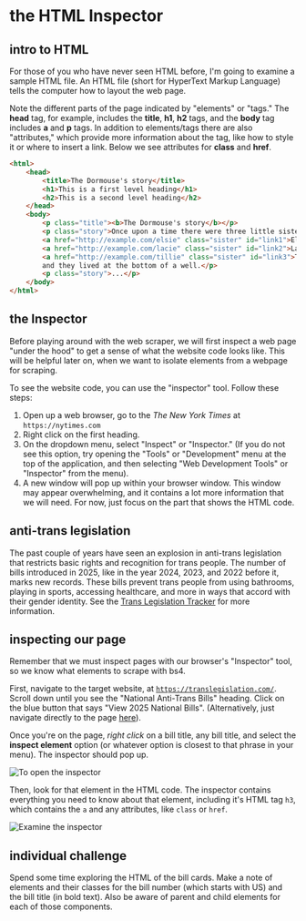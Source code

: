 # the HTML Inspector

## intro to HTML
For those of you who have never seen HTML before, I'm going to examine a sample HTML file. An HTML file (short for HyperText Markup Language) tells the computer how to layout the web page. 

Note the different parts of the page indicated by "elements" or "tags." The **head** tag, for example, includes the **title**, **h1**, **h2** tags, and the **body** tag includes **a** and **p** tags. In addition to elements/tags there are also "attributes," which provide more information about the tag, like how to style it or where to insert a link. Below we see attributes for **class** and **href**. 


```html
<html>
    <head>
        <title>The Dormouse's story</title>
        <h1>This is a first level heading</h1>
        <h2>This is a second level heading</h2>
    </head>
    <body>
        <p class="title"><b>The Dormouse's story</b></p>
        <p class="story">Once upon a time there were three little sisters; and their names were
        <a href="http://example.com/elsie" class="sister" id="link1">Elsie</a>,
        <a href="http://example.com/lacie" class="sister" id="link2">Lacie</a> and
        <a href="http://example.com/tillie" class="sister" id="link3">Tillie</a>;
        and they lived at the bottom of a well.</p>
        <p class="story">...</p>
    </body>
</html>
```

## the Inspector
Before playing around with the web scraper, we will first inspect a web page "under the hood" to get a sense of what the website code looks like. This will be helpful later on, when we want to isolate elements from a webpage for scraping. 

To see the website code, you can use the "inspector" tool. Follow these steps:
1. Open up a web browser, go to the *The New York Times* at `https://nytimes.com`
2. Right click on the first heading.
3. On the dropdown menu, select "Inspect" or "Inspector." (If you do not see this option, try opening the "Tools" or "Development" menu at the top of the application, and then selecting "Web Development Tools" or "Inspector" from the menu).
4. A new window will pop up within your browser window. This window may appear overwhelming, and it contains a lot more information that we will need. For now, just focus on the part that shows the HTML code.

## anti-trans legislation
The past couple of years have seen an explosion in anti-trans legislation that restricts basic rights and recognition for trans people. The number of bills introduced in 2025, like in the year 2024, 2023, and 2022 before it, marks new records. These bills prevent trans people from using bathrooms, playing in sports, accessing healthcare, and more in ways that accord with their gender identity. See the [Trans Legislation Tracker](https://translegislation.com/) for more information.

## inspecting our page
Remember that we must inspect pages with our browser's "Inspector" tool, so we know what elements to scrape with bs4.

First, navigate to the target website, at [`https://translegislation.com/`](https://translegislation.com/). Scroll down until you see the "National Anti-Trans Bills" heading. Click on the blue button that says "View 2025 National Bills". (Alternatively, just navigate directly to the page [here](https://translegislation.com/bills/2025/US)).

Once you're on the page, *right click* on a bill title, any bill title, and select the **inspect element** option (or whatever option is closest to that phrase in your menu). The inspector should pop up.

![To open the inspector](./img/inspector0.jpg)

Then, look for that element in the HTML code. The inspector contains everything you need to know about that element, including it's HTML tag `h3`, which contains the `a` and any attributes, like `class` or `href`.

![Examine the inspector](./img/inspector1.jpg)

## individual challenge
Spend some time exploring the HTML of the bill cards. Make a note of elements and their classes for the bill number (which starts with US) and the bill title (in bold text). Also be aware of parent and child elements for each of those components. 